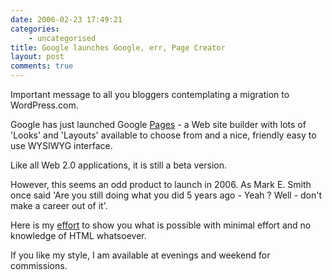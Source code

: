 ```yaml
---
date: 2006-02-23 17:49:21
categories:
    - uncategorised
title: Google launches Google, err, Page Creator
layout: post
comments: true
---
```

Important message to all you bloggers contemplating a migration to
WordPress.com.

Google has just launched Google [Pages](http://pages.google.com/) - a
Web site builder with lots of 'Looks' and 'Layouts' available to choose
from and a nice, friendly easy to use WYSIWYG interface.

Like all Web 2.0 applications, it is still a beta version.

However, this seems an odd product to launch in 2006. As Mark E. Smith
once said 'Are you still doing what you did 5 years ago - Yeah ? Well -
don't make a career out of it'.

Here is my [effort](http://andycowl.googlepages.com/home) to show you
what is possible with minimal effort and no knowledge of HTML
whatsoever.

If you like my style, I am available at evenings and weekend for
commissions.

